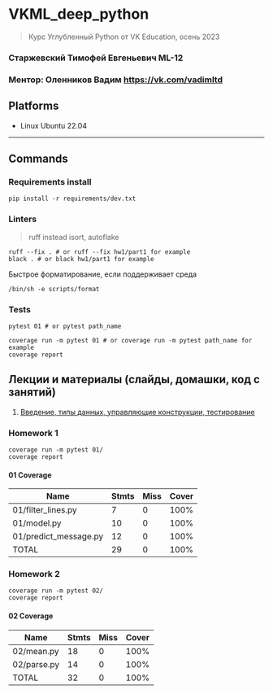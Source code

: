 # VKML_deep_python
> Курс Углубленный Python от VK Education, осень 2023
### Старжевский Тимофей Евгеньевич ML-12
### Ментор: Оленников Вадим https://vk.com/vadimltd
## Platforms
- Linux Ubuntu 22.04
---

## Commands
### Requirements install
```shell
pip install -r requirements/dev.txt
```
### Linters
> ruff instead isort, autoflake
```shell
ruff --fix . # or ruff --fix hw1/part1 for example 
black . # or black hw1/part1 for example
```

Быстрое форматирование, если поддерживает среда
```shell
/bin/sh -e scripts/format
```

### Tests
```shell
pytest 01 # or pytest path_name
```

```shell
coverage run -m pytest 01 # or coverage run -m pytest path_name for example
coverage report
```
## Лекции и материалы (слайды, домашки, код с занятий)
01. [Введение, типы данных, управляющие конструкции, тестирование](lesson-01)
### Homework 1
```shell
coverage run -m pytest 01/
coverage report
```
#### 01 Coverage
| Name               | Stmts | Miss | Cover |
|--------------------|------------|------|----------|
| 01/filter_lines.py               |   7 | 0 | 100% |
| 01/model.py                      |  10 | 0 | 100% |
| 01/predict_message.py            |  12 | 0 | 100% |
| TOTAL                            | 29 | 0 | 100% |


### Homework 2
```shell
coverage run -m pytest 02/
coverage report
```
#### 02 Coverage
| Name               | Stmts | Miss | Cover |
|--------------------|------------|------|----------|
| 02/mean.py            | 18         | 0    | 100%     |
| 02/parse.py           | 14         | 0    | 100%     |
| TOTAL              | 32        | 0    | 100%     |
